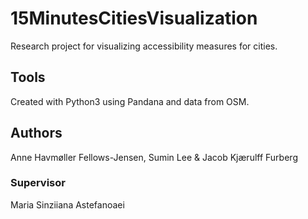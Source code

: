 # 15MinutesCitiesVisualization
Research project for visualizing accessibility measures for cities. 


## Tools
Created with Python3 using Pandana and data from OSM.


## Authors
Anne Havmøller Fellows-Jensen, Sumin Lee & Jacob Kjærulff Furberg

### Supervisor
Maria Sinziiana Astefanoaei

